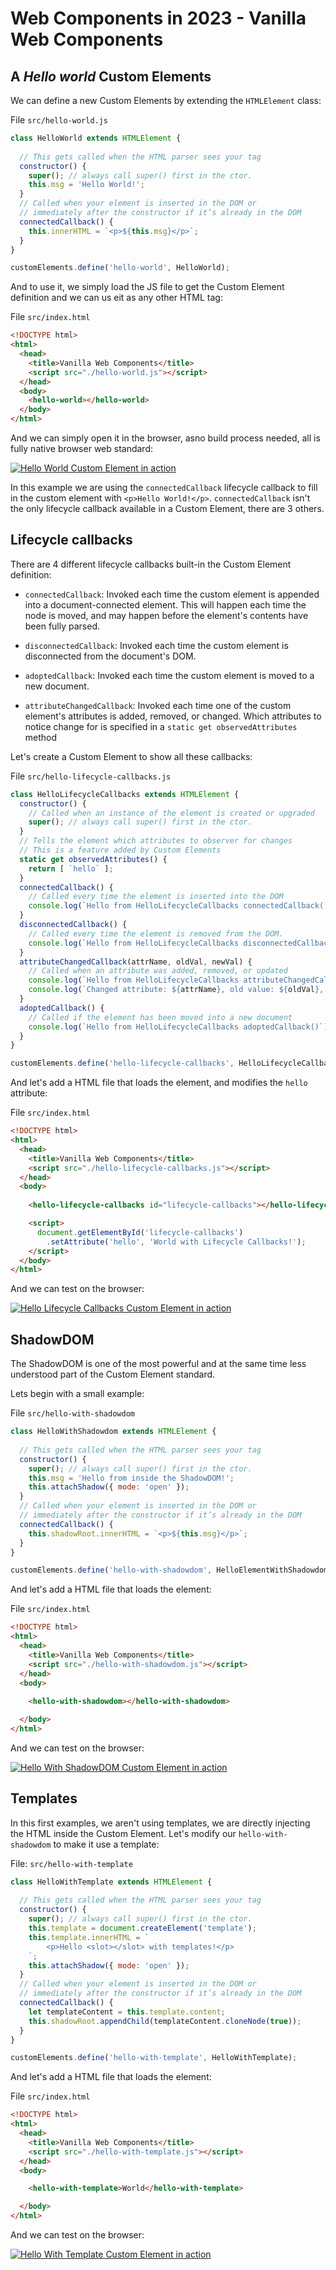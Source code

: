 # Web Components in 2023 - Vanilla Web Components

## A *Hello world* Custom Elements

We can define a new Custom Elements by extending the `HTMLElement` class:


File `src/hello-world.js`
```javascript
class HelloWorld extends HTMLElement {
    
  // This gets called when the HTML parser sees your tag
  constructor() {
    super(); // always call super() first in the ctor.
    this.msg = 'Hello World!';
  }
  // Called when your element is inserted in the DOM or
  // immediately after the constructor if it’s already in the DOM
  connectedCallback() {
    this.innerHTML = `<p>${this.msg}</p>`;
  }
}

customElements.define('hello-world', HelloWorld);
```

And to use it, we simply load the JS file to get the Custom Element definition and we can us eit as any other HTML tag:


File `src/index.html`
```html
<!DOCTYPE html>
<html>
  <head>
    <title>Vanilla Web Components</title>
    <script src="./hello-world.js"></script>
  </head>
  <body>
    <hello-world></hello-world>
  </body>
</html>
```

And we can simply open it in the browser, asno build process needed, all is fully native browser web standard:

[![Hello World Custom Element in action](./img/hello-world-1024.jpg)](./img/hello-world.png)

In this example we are using the `connectedCallback` lifecycle callback to fill in the custom element with `<p>Hello World!</p>`. `connectedCallback` isn't the only lifecycle callback available in a Custom Element, there are 3 others.

## Lifecycle callbacks

There are 4 different lifecycle callbacks built-in the Custom Element definition:

- `connectedCallback`: Invoked each time the custom element is appended into a document-connected element. This will happen each time the node is moved, and may happen before the element's contents have been fully parsed.

- `disconnectedCallback`: Invoked each time the custom element is disconnected from the document's DOM.
- `adoptedCallback`: Invoked each time the custom element is moved to a new document.
- `attributeChangedCallback`: Invoked each time one of the custom element's attributes is added, removed, or changed. Which attributes to notice change for is specified in a `static get observedAttributes` method

Let's create a Custom Element to show all these callbacks:


File `src/hello-lifecycle-callbacks.js`
```javascript
class HelloLifecycleCallbacks extends HTMLElement {
  constructor() {
    // Called when an instance of the element is created or upgraded
    super(); // always call super() first in the ctor.
  }
  // Tells the element which attributes to observer for changes
  // This is a feature added by Custom Elements
  static get observedAttributes() {
    return [ `hello` ];
  }
  connectedCallback() {
    // Called every time the element is inserted into the DOM
    console.log(`Hello from HelloLifecycleCallbacks connectedCallback()`);
  }
  disconnectedCallback() {
    // Called every time the element is removed from the DOM. 
    console.log(`Hello from HelloLifecycleCallbacks disconnectedCallback()`);
  }
  attributeChangedCallback(attrName, oldVal, newVal) {
    // Called when an attribute was added, removed, or updated
    console.log(`Hello from HelloLifecycleCallbacks attributeChangedCallback()`);
    console.log(`Changed attribute: ${attrName}, old value: ${oldVal}, new value: ${newVal}`);
  }
  adoptedCallback() {
    // Called if the element has been moved into a new document
    console.log(`Hello from HelloLifecycleCallbacks adoptedCallback()`);
  }
}

customElements.define('hello-lifecycle-callbacks', HelloLifecycleCallbacks);
```

And let's add a HTML file that loads the element, and modifies the `hello` attribute:


File `src/index.html`
```html
<!DOCTYPE html>
<html>
  <head>
    <title>Vanilla Web Components</title>
    <script src="./hello-lifecycle-callbacks.js"></script>
  </head>
  <body>
    
    <hello-lifecycle-callbacks id="lifecycle-callbacks"></hello-lifecycle-callbacks>

    <script>
      document.getElementById('lifecycle-callbacks')
        .setAttribute('hello', 'World with Lifecycle Callbacks!');
    </script>
  </body>
</html>
```

And we can test on the browser:

[![Hello Lifecycle Callbacks Custom Element in action](./img/hello-lifecycle-callbacks-1024.jpg)](./img/hello-lifecycle-callbacks.png)


## ShadowDOM

The ShadowDOM is one of the most powerful and at the same time less understood part of the Custom Element standard.

Lets begin with a small example:


File `src/hello-with-shadowdom`
```javascript
class HelloWithShadowdom extends HTMLElement {
    
  // This gets called when the HTML parser sees your tag
  constructor() {
    super(); // always call super() first in the ctor.
    this.msg = 'Hello from inside the ShadowDOM!';
    this.attachShadow({ mode: 'open' });
  }
  // Called when your element is inserted in the DOM or
  // immediately after the constructor if it’s already in the DOM
  connectedCallback() {
    this.shadowRoot.innerHTML = `<p>${this.msg}</p>`;
  }
}

customElements.define('hello-with-shadowdom', HelloElementWithShadowdom);
```

And let's add a HTML file that loads the element:

File `src/index.html`
```html
<!DOCTYPE html>
<html>
  <head>
    <title>Vanilla Web Components</title>
    <script src="./hello-with-shadowdom.js"></script>
  </head>
  <body>
    
    <hello-with-shadowdom></hello-with-shadowdom>

  </body>
</html>
```

And we can test on the browser:

[![Hello With ShadowDOM Custom Element in action](./img/hello-with-shadowdom-1024.jpg)](./img/hello-with-shadowdom.png)


## Templates

In this first examples, we aren't using templates, we are directly injecting the HTML inside the Custom Element. Let's modify our `hello-with-shadowdom` to make it use a template:

File: `src/hello-with-template`
```javascript
class HelloWithTemplate extends HTMLElement {
    
  // This gets called when the HTML parser sees your tag
  constructor() {
    super(); // always call super() first in the ctor.
    this.template = document.createElement('template');
    this.template.innerHTML = `
        <p>Hello <slot></slot> with templates!</p>
    `;
    this.attachShadow({ mode: 'open' });
  }
  // Called when your element is inserted in the DOM or
  // immediately after the constructor if it’s already in the DOM
  connectedCallback() {
    let templateContent = this.template.content;
    this.shadowRoot.appendChild(templateContent.cloneNode(true));
  }
}

customElements.define('hello-with-template', HelloWithTemplate);
```


And let's add a HTML file that loads the element:

File `src/index.html`
```html
<!DOCTYPE html>
<html>
  <head>
    <title>Vanilla Web Components</title>
    <script src="./hello-with-template.js"></script>
  </head>
  <body>

    <hello-with-template>World</hello-with-template>

  </body>
</html>
```

And we can test on the browser:

[![Hello With Template Custom Element in action](./img/hello-with-template-1024.jpg)](./img/hello-with-template.png)

